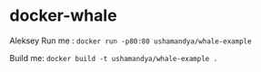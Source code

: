 # docker-whale

Aleksey
Run me : `docker run -p80:80 ushamandya/whale-example`

Build me: `docker build -t ushamandya/whale-example .`
